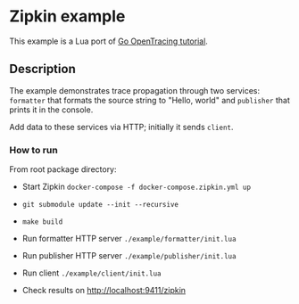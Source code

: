 # Zipkin example

This example is a Lua port of
[Go OpenTracing tutorial](https://github.com/yurishkuro/opentracing-tutorial/tree/master/go).

## Description

The example demonstrates trace propagation through two services:
`formatter` that formats the source string to "Hello, world"
and `publisher` that prints it in the console.

Add data to these services via HTTP; initially it sends `client`.

### How to run
From root package directory:

* Start Zipkin `docker-compose -f docker-compose.zipkin.yml up`

* `git submodule update --init --recursive`

* `make build`

* Run formatter HTTP server `./example/formatter/init.lua`
* Run publisher HTTP server `./example/publisher/init.lua`
* Run client `./example/client/init.lua`

* Check results on [http://localhost:9411/zipkin](http://localhost:9411/zipkin)
